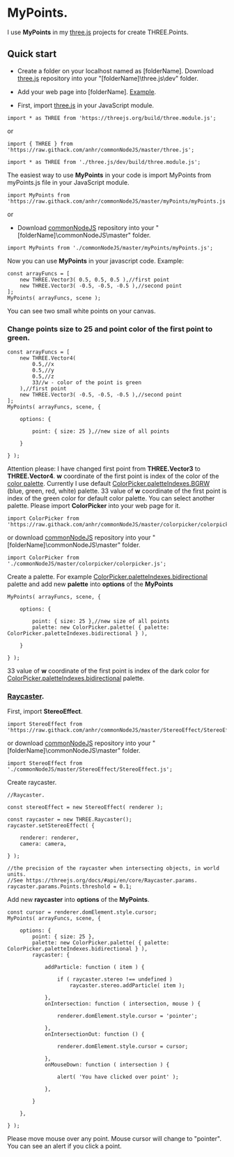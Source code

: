 # MyPoints.

I use <b>MyPoints</b> in my [three.js](https://threejs.org/) projects for create THREE.Points.

## Quick start

* Create a folder on your localhost named as [folderName].
	Download [three.js](https://github.com/anhr/three.js) repository into your "[folderName]\three.js\dev" folder.
* Add your web page into [folderName]. [Example](https://threejs.org/docs/index.html#manual/en/introduction/Creating-a-scene).

* First, import [three.js](https://github.com/anhr/three.js) in your JavaScript module.
```
import * as THREE from 'https://threejs.org/build/three.module.js';
```
or
```
import { THREE } from 'https://raw.githack.com/anhr/commonNodeJS/master/three.js';
```
```
import * as THREE from './three.js/dev/build/three.module.js';
```

The easiest way to use <b>MyPoints</b> in your code is import MyPoints from myPoints.js file in your JavaScript module.
```
import MyPoints from 'https://raw.githack.com/anhr/commonNodeJS/master/myPoints/myPoints.js';
```
or
* Download [commonNodeJS](https://github.com/anhr/commonNodeJS) repository into your "[folderName]\commonNodeJS\master" folder.
```
import MyPoints from './commonNodeJS/master/myPoints/myPoints.js';
```
Now you can use <b>MyPoints</b> in your javascript code. Example:
```
const arrayFuncs = [
	new THREE.Vector3( 0.5, 0.5, 0.5 ),//first point
	new THREE.Vector3( -0.5, -0.5, -0.5 ),//second point
];
MyPoints( arrayFuncs, scene );
```
You can see two small white points on your canvas.

### Change points size to 25 and point color of the first point to green.
```
const arrayFuncs = [
	new THREE.Vector4(
		0.5,//x
		0.5,//y
		0.5,//z
		33//w - color of the point is green
	),//first point
	new THREE.Vector3( -0.5, -0.5, -0.5 ),//second point
];
MyPoints( arrayFuncs, scene, {

	options: {

		point: { size: 25 },//new size of all points

	}

} );
```
Attention please: I have changed first point from <b>THREE.Vector3</b> to <b>THREE.Vector4</b>. 
<b>w</b> coordinate of the first point is index of the color of the [color palette](https://github.com/anhr/commonNodeJS/tree/master/colorpicker).
Currently I use default [ColorPicker.paletteIndexes.BGRW](https://raw.githack.com/anhr/commonNodeJS/master/colorpicker/Example/index.html#BGRW) (blue, green, red, white) palette.
33 value of <b>w</b> coordinate of the first point is index of the green color for default color palette.
You can select another palette. Please import <b>ColorPicker</b> into your web page for it.
```
import ColorPicker from 'https://raw.githack.com/anhr/commonNodeJS/master/colorpicker/colorpicker.js';
```
or download [commonNodeJS](https://github.com/anhr/commonNodeJS) repository into your "[folderName]\commonNodeJS\master" folder.
```
import ColorPicker from './commonNodeJS/master/colorpicker/colorpicker.js';
```
Create a palette. For example [ColorPicker.paletteIndexes.bidirectional](https://raw.githack.com/anhr/commonNodeJS/master/colorpicker/Example/index.html#Bidirectional) palette
and add new <b>palette</b> into <b>options</b> of the <b>MyPoints</b>
```
MyPoints( arrayFuncs, scene, {

	options: {

		point: { size: 25 },//new size of all points
		palette: new ColorPicker.palette( { palette: ColorPicker.paletteIndexes.bidirectional } ),

	}

} );
```
33 value of <b>w</b> coordinate of the first point is index of the dark color for [ColorPicker.paletteIndexes.bidirectional](https://raw.githack.com/anhr/commonNodeJS/master/colorpicker/Example/index.html#Bidirectional) palette.
### [Raycaster](https://threejs.org/docs/index.html#api/en/core/Raycaster).

First, import <b>StereoEffect</b>.
```
import StereoEffect from 'https://raw.githack.com/anhr/commonNodeJS/master/StereoEffect/StereoEffect.js';
```
or download [commonNodeJS](https://github.com/anhr/commonNodeJS) repository into your "[folderName]\commonNodeJS\master" folder.
```
import StereoEffect from './commonNodeJS/master/StereoEffect/StereoEffect.js';
```
Create raycaster.
```
//Raycaster.

const stereoEffect = new StereoEffect( renderer );

const raycaster = new THREE.Raycaster();
raycaster.setStereoEffect( {

	renderer: renderer,
	camera: camera,

} );

//the precision of the raycaster when intersecting objects, in world units.
//See https://threejs.org/docs/#api/en/core/Raycaster.params.
raycaster.params.Points.threshold = 0.1;
```
Add new <b>raycaster</b> into <b>options</b> of the <b>MyPoints</b>.
```
const cursor = renderer.domElement.style.cursor;
MyPoints( arrayFuncs, scene, {

	options: {
		point: { size: 25 },
		palette: new ColorPicker.palette( { palette: ColorPicker.paletteIndexes.bidirectional } ),
		raycaster: {

			addParticle: function ( item ) {

				if ( raycaster.stereo !== undefined )
					raycaster.stereo.addParticle( item );

			},
			onIntersection: function ( intersection, mouse ) {

				renderer.domElement.style.cursor = 'pointer';

			},
			onIntersectionOut: function () {

				renderer.domElement.style.cursor = cursor;

			},
			onMouseDown: function ( intersection ) {

				alert( 'You have clicked over point' );

			},

		}

	},

} );
```
Please move mouse over any point. Mouse cursor will change to "pointer".
You can see an alert if you click a point.

